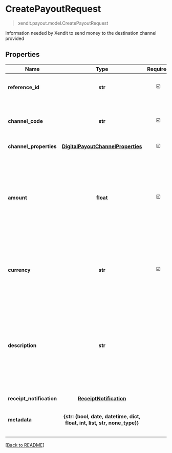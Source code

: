 # CreatePayoutRequest
> xendit.payout.model.CreatePayoutRequest

Information needed by Xendit to send money to the destination channel provided

## Properties
| Name | Type | Required | Description | Examples |
|------------|:-------------:|:-------------:|-------------|:-------------:|
| **reference_id** | **str** | ☑️ | A client defined payout identifier |  | |
| **channel_code** | **str** | ☑️ | Channel code of selected destination bank or e-wallet |  | |
| **channel_properties** | [**DigitalPayoutChannelProperties**](DigitalPayoutChannelProperties.md) | ☑️ |  |  | |
| **amount** | **float** | ☑️ | Amount to be sent to the destination account and should be a multiple of the minimum increment for the selected channel |  | |
| **currency** | **str** | ☑️ | Currency of the destination channel using ISO-4217 currency code |  | |
| **description** | **str** | | Description to send with the payout, the recipient may see this e.g., in their bank statement (if supported) or in email receipts we send on your behalf  |  |
| **receipt_notification** | [**ReceiptNotification**](ReceiptNotification.md) | |   |  |
| **metadata** | **{str: (bool, date, datetime, dict, float, int, list, str, none_type)}** | | Object of additional information you may use  |  |


[[Back to README]](../../README.md)


